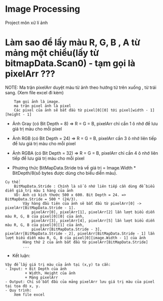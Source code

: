 ﻿# Image Processing

Project môn xử lí ảnh

# Làm sao để lấy màu R, G, B , A từ mảng một chiều(lấy từ bitmapData.Scan0) - tạm gọi là pixelArr ???

NOTE: Ma trận pixelArr duyệt màu từ ảnh theo hướng từ trên xuống , từ trái sang. (Xem file excel đi kèm)
```
	Tạm gọi ảnh là image.
	ma trận pixel ảnh là pixel
	Các pixel của ảnh sẽ bắt đầu từ pixel[0][0] tới pixel[width - 1][height - 1]
```
- Ảnh Gray (có Bit Depth = 8) => R = G = B, pixelArr chỉ cần 1 ô nhớ để lưu giá trị màu cho mỗi pixel 

- Ảnh RGB (có Bit Depth = 24) => R = G = B, pixelArr cần 3 ô nhớ liên tiếp để lưu giá trị màu cho mỗi pixel

- Ảnh RGBA (có Bit Depth = 32) => R = G = B, pixelArr chỉ cần 4 ô nhớ liên tiếp để lưu giá trị màu cho mỗi pixel

- Phương thức BitMapData.Stride trả về giá trị = Image.Width * BitDepth/8(số bytes được dùng cho biểu diễn màu).
```
Cụ thể:
	BitMapData.Stride : Chính là số ô nhớ liên tiếp cần dùng để biểu diễn giá trị màu 1 hàng của ảnh
	VD: Ảnh có kích thước 500 x 600. Bit Depth = 24. => BitMapData.Stride = 500 * (24/3).
		Vậy hàng đầu tiên của ảnh sẽ bắt đầu từ pixelArr[0] -> pixelArr[BitMapData.Stride - 1]. 
			pixelArr[0], pixelArr[1], pixelArr[2] lần lượt biểu diễn màu R, G, B của pixel[0][0] của ảnh,
			pixelArr[3], pixelArr[4], pixelArr[5] lần lượt biểu diễn màu R, G, B của pixel[0][1] của ảnh,
			pixelArr[BitMapData.Stride - 3], pixelArr[BitMapData.Stride - 2], pixelArr[BitMapData.Stride - 1] lần lượt biểu diễn màu R, G, B của pixel[0][image.Width - 1] của ảnh
		Hàng thứ 2 của ảnh bắt đầu từ pixelArr[BitMapData.Stride]
		...
```

- Kết luận:
```
Vậy để lấy giá trị màu của ảnh tại (x,y) ta cần:
- Input: + Bit Depth của ảnh
		 + Width, Height của ảnh
		 + Mảng pixelArr
- Output: Chỉ số bắt đầu của mảng pixelArr lưu giá trị màu của pixel tại tọa độ x, y.
- Quy trình:
	Xem file excel
```